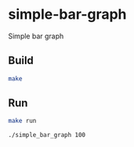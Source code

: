 # simple-bar-graph
Simple bar graph

## Build

```bash
make
```

## Run

```bash
make run
```

```bash
./simple_bar_graph 100
```
